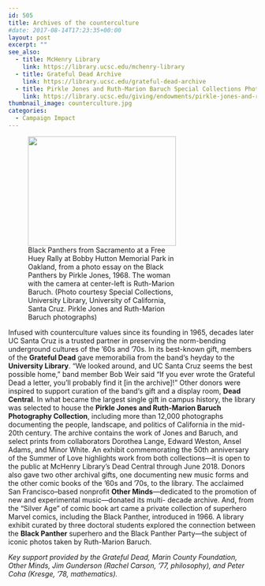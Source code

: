 ```yaml
---
id: 505
title: Archives of the counterculture
#date: 2017-08-14T17:23:35+00:00
layout: post
excerpt: ""
see_also:
  - title: McHenry Library
    link: https://library.ucsc.edu/mchenry-library
  - title: Grateful Dead Archive
    link: https://library.ucsc.edu/grateful-dead-archive
  - title: Pirkle Jones and Ruth-Marion Baruch Special Collections Photography Endowment
    link: https://library.ucsc.edu/giving/endowments/pirkle-jones-and-ruth-marion-baruch-special-collections-photography-endowment
thumbnail_image: counterculture.jpg
categories:
  - Campaign Impact
---
```

<figure id="attachment_577" style="width: 300px" class="wp-caption alignright"><img class="wp-image-577 size-medium" src="http://live-ucsc-giving.pantheonsite.io/wp-content/uploads/2017/08/counterculture-300x222.jpg" alt="" width="300" height="222" srcset="https://ucsc-giving.lndo.site/wp-content/uploads/2017/08/counterculture-300x222.jpg 300w, https://ucsc-giving.lndo.site/wp-content/uploads/2017/08/counterculture-768x569.jpg 768w, https://ucsc-giving.lndo.site/wp-content/uploads/2017/08/counterculture-1024x759.jpg 1024w" sizes="(max-width: 300px) 100vw, 300px" /><figcaption class="wp-caption-text">Black Panthers from Sacramento at a Free Huey Rally at Bobby Hutton Memorial Park in Oakland, from a photo essay on the Black Panthers by Pirkle Jones, 1968. The woman with the camera at center-left is Ruth-Marion Baruch. (Photo courtesy Special Collections, University Library, University of California, Santa Cruz. Pirkle Jones and Ruth-Marion Baruch photographs)</figcaption></figure> 

Infused with counterculture values since its founding in 1965, decades later UC Santa Cruz is a trusted partner in preserving the norm-bending underground cultures of the ’60s and ’70s. In its best-known gift, members of the **Grateful Dead** gave memorabilia from the band‘s heyday to the **University Library**. “We looked around, and UC Santa Cruz seems the best possible home,” band member Bob Weir said “If you ever wrote the Grateful Dead a letter, you’ll probably find it [in the archive]!” Other donors were inspired to support curation of the band‘s gift and a display room, **Dead Central**. In what became the largest single gift in campus history, the library was selected to house the **Pirkle Jones and Ruth-Marion Baruch Photography Collection**, including more than 12,000 photographs documenting the people, landscape, and politics of California in the mid-20th century. The archive contains the work of Jones and Baruch, and select prints from collaborators Dorothea Lange, Edward Weston, Ansel Adams, and Minor White. An exhibit commemorating the 50th anniversary of the Summer of Love highlights work from both collections—it is open to the public at McHenry Library’s Dead Central through June 2018. Donors also gave two other archival gifts, one documenting new music forms and the other comic books of the ’60s and ’70s, to the library. The acclaimed San Francisco–based nonprofit **Other Minds**—dedicated to the promotion of new and experimental music—donated its multi- decade archive. And, from the “Silver Age” of comic book art came a private collection of superhero Marvel comics, including the Black Panther, introduced in 1966. A library exhibit curated by three doctoral students explored the connection between the **Black Panther** superhero and the Black Panther Party—the subject of iconic photos taken by Ruth-Marion Baruch.

_Key support provided by the Grateful Dead, Marin County Foundation, Other Minds, Jim Gunderson (Rachel Carson, &#8217;77, philosophy), and Peter Coha (Kresge, &#8217;78, mathematics)._
